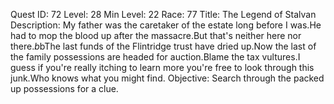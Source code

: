 Quest ID: 72
Level: 28
Min Level: 22
Race: 77
Title: The Legend of Stalvan
Description: My father was the caretaker of the estate long before I was.He had to mop the blood up after the massacre.But that's neither here nor there.$b$bThe last funds of the Flintridge trust have dried up.Now the last of the family possessions are headed for auction.Blame the tax vultures.I guess if you're really itching to learn more you're free to look through this junk.Who knows what you might find.
Objective: Search through the packed up possessions for a clue.
